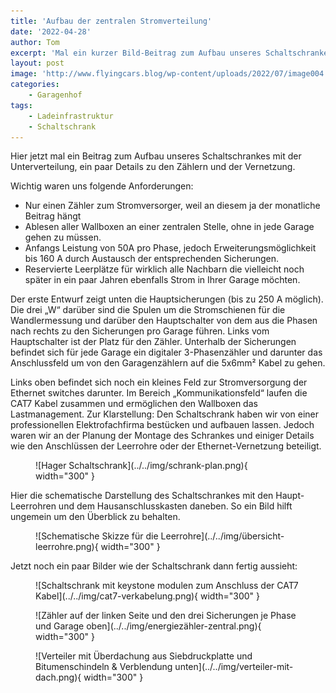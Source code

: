 ```yaml
---
title: 'Aufbau der zentralen Stromverteilung'
date: '2022-04-28'
author: Tom
excerpt: 'Mal ein kurzer Bild-Beitrag zum Aufbau unseres Schaltschrankes mit der Unterverteilung, ein paar Details zu den Zählern und der Vernetzung.'
layout: post
image: 'http://www.flyingcars.blog/wp-content/uploads/2022/07/image004.png'
categories:
    - Garagenhof
tags:
    - Ladeinfrastruktur
    - Schaltschrank
---
```


Hier jetzt mal ein Beitrag zum Aufbau unseres Schaltschrankes mit der Unterverteilung, ein paar Details zu den Zählern und der Vernetzung.

Wichtig waren uns folgende Anforderungen:

- Nur einen Zähler zum Stromversorger, weil an diesem ja der monatliche Beitrag hängt
- Ablesen aller Wallboxen an einer zentralen Stelle, ohne in jede Garage gehen zu müssen.
- Anfangs Leistung von 50A pro Phase, jedoch Erweiterungsmöglichkeit bis 160 A durch Austausch der entsprechenden Sicherungen.
- Reservierte Leerplätze für wirklich alle Nachbarn die vielleicht noch später in ein paar Jahren ebenfalls Strom in Ihrer Garage möchten.

Der erste Entwurf zeigt unten die Hauptsicherungen (bis zu 250 A möglich). Die drei „W“ darüber sind die Spulen um die Stromschienen für die Wandlermessung und darüber den Hauptschalter von dem aus die Phasen nach rechts zu den Sicherungen pro Garage führen. Links vom Hauptschalter ist der Platz für den Zähler. Unterhalb der Sicherungen befindet sich für jede Garage ein digitaler 3-Phasenzähler und darunter das Anschlussfeld um von den Garagenzählern auf die 5x6mm² Kabel zu gehen.

Links oben befindet sich noch ein kleines Feld zur Stromversorgung der Ethernet switches darunter. Im Bereich „Kommunikationsfeld“ laufen die CAT7 Kabel zusammen und ermöglichen den Wallboxen das Lastmanagement. Zur Klarstellung: Den Schaltschrank haben wir von einer professionellen Elektrofachfirma bestücken und aufbauen lassen. Jedoch waren wir an der Planung der Montage des Schrankes und einiger Details wie den Anschlüssen der Leerrohre oder der Ethernet-Vernetzung beteiligt.

<figure markdown="span">
  ![Hager Schaltschrank](../../img/schrank-plan.png){ width="300" }
</figure>
Hier die schematische Darstellung des Schaltschrankes mit den Haupt-Leerrohren und dem Hausanschlusskasten daneben. So ein Bild hilft ungemein um den Überblick zu behalten.

<figure markdown="span">
  ![Schematische Skizze für die Leerrohre](../../img/übersicht-leerrohre.png){ width="300" }
</figure>



Jetzt noch ein paar Bilder wie der Schaltschrank dann fertig aussieht:

<figure markdown="span">
  ![Schaltschrank mit keystone modulen zum Anschluss der CAT7 Kabel](../../img/cat7-verkabelung.png){ width="300" }
</figure>

<figure markdown="span">
  ![Zähler auf der linken Seite und den drei Sicherungen je Phase und Garage oben](../../img/energiezähler-zentral.png){ width="300" }
</figure>

<figure markdown="span">
  ![Verteiler mit Überdachung aus Siebdruckplatte und Bitumenschindeln & Verblendung unten](../../img/verteiler-mit-dach.png){ width="300" }
</figure>
